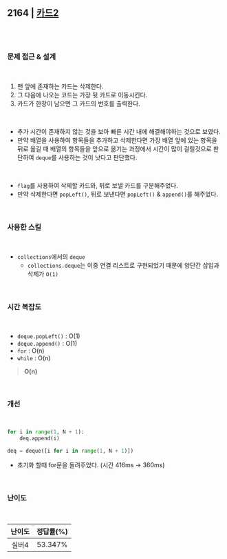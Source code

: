 ## 2164 | <a href="https://www.acmicpc.net/problem/2164">카드2</a>

<br>
<br>

### 문제 접근 & 설계

<br>
  
1. 맨 앞에 존재하는 카드는 삭제한다.
2. 그 다음에 나오는 코드는 가장 뒷 카드로 이동시킨다.
3. 카드가 한장이 남으면 그 카드의 번호를 출력한다.

<br>

- 추가 시간이 존재하지 않는 것을 보아 빠른 시간 내에 해결해야하는 것으로 보였다.
- 만약 배열을 사용하여 항목들을 추가하고 삭제한다면 가장 배열 앞에 있는 항목을 뒤로 옮길 때 배열의 항목들을 앞으로 옮기는 과정에서 시간이 많이 걸릴것으로 판단하여 `deque`를 사용하는 것이 낫다고 판단했다.

<br>

- `flag`를 사용하여 삭제할 카드와, 뒤로 보낼 카드를 구분해주었다.
- 만약 삭제한다면 `popLeft()`, 뒤로 보낸다면 `popLeft()` & `append()`를 해주었다.

<br>

### 사용한 스킬

<br>

- `collections`에서의 `deque`
  - `collections.deque`는 이중 연결 리스트로 구현되었기 때문에 양단간 삽입과 삭제가 `O(1)`

<br>

### 시간 복잡도

<br>

- `deque.popLeft()` : O(1)
- `deque.append()` : O(1)
- `for` : O(n)
- `while` : O(n)

> **O(n)**

<br>

### 개선

<br>

```python
for i in range(1, N + 1):
    deq.append(i)
```

```python
deq = deque([i for i in range(1, N + 1)])
```

- 초기화 할때 for문을 돌려주었다. (시간 416ms -> 360ms)

<br>

### 난이도

<br>

| 난이도 | 정답률(%) |
| :----: | :-------: |
| 실버4  |  53.347%  |
